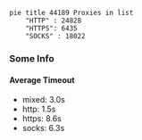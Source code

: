 
```mermaid
pie title 44189 Proxies in list
    "HTTP" : 24828
    "HTTPS": 6435
    "SOCKS" : 18022
```

### Some Info
#### Average Timeout

- mixed: 3.0s
- http: 1.5s
- https: 8.6s
- socks: 6.3s